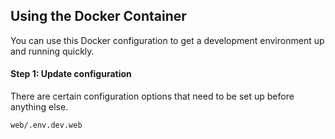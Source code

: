 ## Using the Docker Container

You can use this Docker configuration to get a development environment
up and running quickly.

#### Step 1: Update configuration

There are certain configuration options that need to be set up before
anything else.

`web/.env.dev.web`
